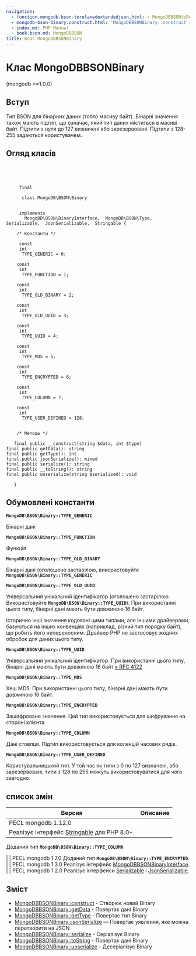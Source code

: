 ```yaml
---
navigation:
  - function.mongodb.bson-torelaxedextendedjson.html: « MongoDBBSONtoRelaxedExtendedJSON
  - mongodb-bson-binary.construct.html: 'MongoDBBSONBinary::construct »'
  - index.md: PHP Manual
  - book.bson.md: MongoDBBSON
title: Клас MongoDBBSONBinary
---
```

# Клас MongoDBBSONBinary

(mongodb >=1.0.0)

## Вступ

Тип BSON для бінарних даних (тобто масиву байт). Бінарні значення також мають підтип, що означає, який тип даних міститься в масиві байт. Підтипи з нуля до 127 визначені або зарезервовані. Підтипи з 128-255 задаються користувачем.

## Огляд класів

```classsynopsis


    
    
     final
     
      class MongoDB\BSON\Binary
     

     implements 
       MongoDB\BSON\BinaryInterface,  MongoDB\BSON\Type,  Serializable,  JsonSerializable,  Stringable {
    
    /* Константы */
    
     const
     int
      TYPE_GENERIC = 0;

    const
     int
      TYPE_FUNCTION = 1;

    const
     int
      TYPE_OLD_BINARY = 2;

    const
     int
      TYPE_OLD_UUID = 3;

    const
     int
      TYPE_UUID = 4;

    const
     int
      TYPE_MD5 = 5;

    const
     int
      TYPE_ENCRYPTED = 6;

    const
     int
      TYPE_COLUMN = 7;

    const
     int
      TYPE_USER_DEFINED = 128;


    /* Методы */
    
   final public __construct(string $data, int $type)
final public getData(): string
final public getType(): int
final public jsonSerialize(): mixed
final public serialize(): string
final public __toString(): string
final public unserialize(string $serialized): void

   }
```

## Обумовлені константи

**`MongoDB\BSON\Binary::TYPE_GENERIC`**

Бінарні дані

**`MongoDB\BSON\Binary::TYPE_FUNCTION`**

Функція

**`MongoDB\BSON\Binary::TYPE_OLD_BINARY`**

Бінарні дані (оголошено застарілою, використовуйте **`MongoDB\BSON\Binary::TYPE_GENERIC`**

**`MongoDB\BSON\Binary::TYPE_OLD_UUID`**

Універсальний унікальний ідентифікатор (оголошено застарілою. Використовуйте **`MongoDB\BSON\Binary::TYPE_UUID`**). При використанні цього типу, бінарні дані мають бути довжиною 16 байт.

Історично інші значення кодовані цими типами, але іншими драйверами, базуються на інших конвенціях (наприклад, різний тип порядку байт), що робить його непереносним. Драйвер PHP не застосовує жодних обробок для даних цього типу.

**`MongoDB\BSON\Binary::TYPE_UUID`**

Універсальний унікальний ідентифікатор. При використанні цього типу, бінарні дані мають бути довжиною 16 байт [» RFC 4122](http://www.faqs.org/rfcs/rfc4122)

**`MongoDB\BSON\Binary::TYPE_MD5`**

Хеш MD5. При використанні цього типу, бінарні дані мають бути довжиною 16 байт.

**`MongoDB\BSON\Binary::TYPE_ENCRYPTED`**

Зашифроване значення. Цей тип використовується для шифрування на стороні клієнта.

**`MongoDB\BSON\Binary::TYPE_COLUMN`**

Дані стовпця. Підтип використовується для колекцій часових рядів.

**`MongoDB\BSON\Binary::TYPE_USER_DEFINED`**

Користувальницький тип. У той час як типи з 0 по 127 визначені, або зарезервовані, типи з 128 по 255 можуть використовуватися для чого завгодно.

## список змін

| Версия | Описание |
| --- | --- |
| PECL mongodb 1.12.0 |  |
| Реалізує інтерфейс [Stringable](class.stringable.md) для PHP 8.0+. |  |

Доданий тип **`MongoDB\BSON\Binary::TYPE_COLUMN`**

| | PECL mongodb 1.7.0 Доданий тип **`MongoDB\BSON\Binary::TYPE_ENCRYPTED`**. | | PECL mongodb 1.3.0 Реалізує інтерфейс [MongoDBBSONBinaryInterface](class.mongodb-bson-binaryinterface.html). | | PECL mongodb 1.2.0 Реалізує інтерфейси [Serializable](class.serializable.md) і [JsonSerializable](class.jsonserializable.md).

## Зміст

-   [MongoDBBSONBinary::construct](mongodb-bson-binary.construct.html) - Створює новий Binary
-   [MongoDBBSONBinary::getData](mongodb-bson-binary.getdata.html) - Повертає дані Binary
-   [MongoDBBSONBinary::getType](mongodb-bson-binary.gettype.html) - Повертає тип Binary
-   [MongoDBBSONBinary::jsonSerialize](mongodb-bson-binary.jsonserialize.html) — Повертає уявлення, яке можна перетворити на JSON
-   [MongoDBBSONBinary::serialize](mongodb-bson-binary.serialize.html) - Серіалізує Binary
-   [MongoDBBSONBinary::toString](mongodb-bson-binary.tostring.html) - Повертає дані Binary
-   [MongoDBBSONBinary::unserialize](mongodb-bson-binary.unserialize.html) - Десеріалізує Binary
